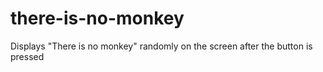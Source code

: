 # there-is-no-monkey
Displays "There is no monkey" randomly on the screen after the button is pressed
